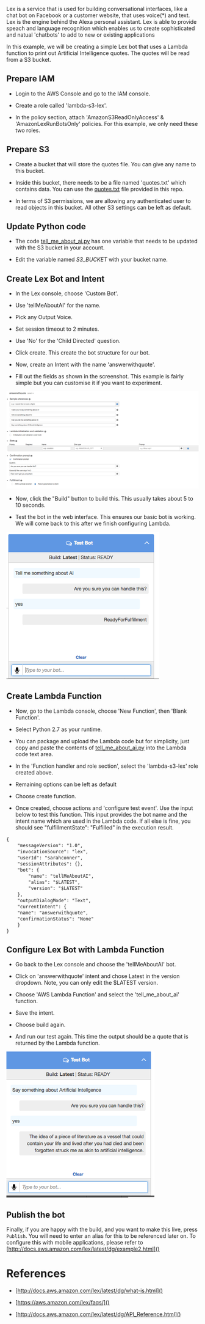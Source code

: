 Lex is a service that is used for building conversational interfaces, like a chat bot on Facebook or a customer website, that uses voice(*) and text. Lex is the engine behind the Alexa personal assistant. Lex is able to provide speach and language recognition which enables us to create sophisticated and natual 'chatbots' to add to new or existing applications

In this example, we will be creating a simple Lex bot that uses a Lambda function to print out Artificial Intelligence quotes. The quotes will be read from a S3 bucket.


## Prepare IAM

 - Login to the AWS Console and go to the IAM console.

 - Create a role called 'lambda-s3-lex'.

 - In the policy section, attach 'AmazonS3ReadOnlyAccess' & 'AmazonLexRunBotsOnly' policies. For this example, we only need these two roles. 

## Prepare S3

 - Create a bucket that will store the quotes file. You can give any name to this bucket.

 - Inside this bucket, there needs to be a file named 'quotes.txt' which contains data. You can use the [quotes.txt](./s3/quotes.txt) file provided in this repo.

 - In terms of S3 permissions, we are allowing any authenticated user to read objects in this bucket. All other S3 settings can be left as default.

## Update Python code

 - The code [tell_me_about_ai.py](lambda\tell_me_about_ai.py) has one variable that needs to be updated with the S3 bucket in your account.
 
 - Edit the variable named _S3_BUCKET_ with your bucket name.

## Create Lex Bot and Intent

 - In the Lex console, choose 'Custom Bot'.

 - Use 'tellMeAboutAI' for the name.

 - Pick any Output Voice.

 - Set session timeout to 2 minutes.

 - Use 'No' for the 'Child Directed' question.

 - Click create. This create the bot structure for our bot.

 - Now, create an Intent with the name 'answerwithquote'.

 - Fill out the fields as shown in the screenshot. This example is fairly simple but you can customise it if you want to experiment.
 
![image](images/intent.png)

 - Now, click the "Build" button to build this. This usually takes about 5 to 10 seconds.

 - Test the bot in the web interface. This ensures our basic bot is working. We will come back to this after we finish configuring Lambda.
 
 ![image](images/testbot1.png)

 

## Create Lambda Function

 - Now, go to the Lambda console, choose 'New Function', then 'Blank Function'.

 - Select Python 2.7 as your runtime.

 - You can package and upload the Lambda code but for simplicity, just copy and paste the contents of [tell_me_about_ai.py](lambda/tell_me_about_ai.py) into the Lambda code text area.

 - In the 'Function handler and role section', select the 'lambda-s3-lex' role created above.

 - Remaining options can be left as default

 - Choose create function.

 - Once created, choose actions and 'configure test event'. Use the input below to test this function. This input provides the bot name and the intent name which are used in the Lambda code. If all else is fine, you should see "fulfillmentState": "Fulfilled" in the execution result.
 
```
{
	"messageVersion": "1.0",
	"invocationSource": "lex",
	"userId": "sarahconner",
	"sessionAttributes": {},
	"bot": {
		"name": "tellMeAboutAI",
		"alias": "$LATEST",
		"version": "$LATEST"
	},
	"outputDialogMode": "Text",
	"currentIntent": {
	"name": "answerwithquote",
	"confirmationStatus": "None"
	}
}
```

## Configure Lex Bot with Lambda Function

 - Go back to the Lex console and choose the 'tellMeAboutAI' bot.
 
 - Click on 'answerwithquote' intent and chose Latest in the version dropdown. Note, you can only edit the $LATEST version.
 
 - Choose 'AWS Lambda Function' and select the 'tell_me_about_ai' function.
 
 - Save the intent.
 
 - Choose build again.
 
 - And run our test again. This time the output should be a quote that is returned by the Lambda function.
 
  ![image](images/testbot2.png)

 
## Publish the bot

Finally, if you are happy with the build, and you want to make this live, press `Publish`. You will need to enter an alias for this to be referenced later on. To configure this with mobile applications, please refer to [http://docs.aws.amazon.com/lex/latest/dg/example2.html]()



# References

- [http://docs.aws.amazon.com/lex/latest/dg/what-is.html]()

- [https://aws.amazon.com/lex/faqs/]()

- [http://docs.aws.amazon.com/lex/latest/dg/API_Reference.html]()